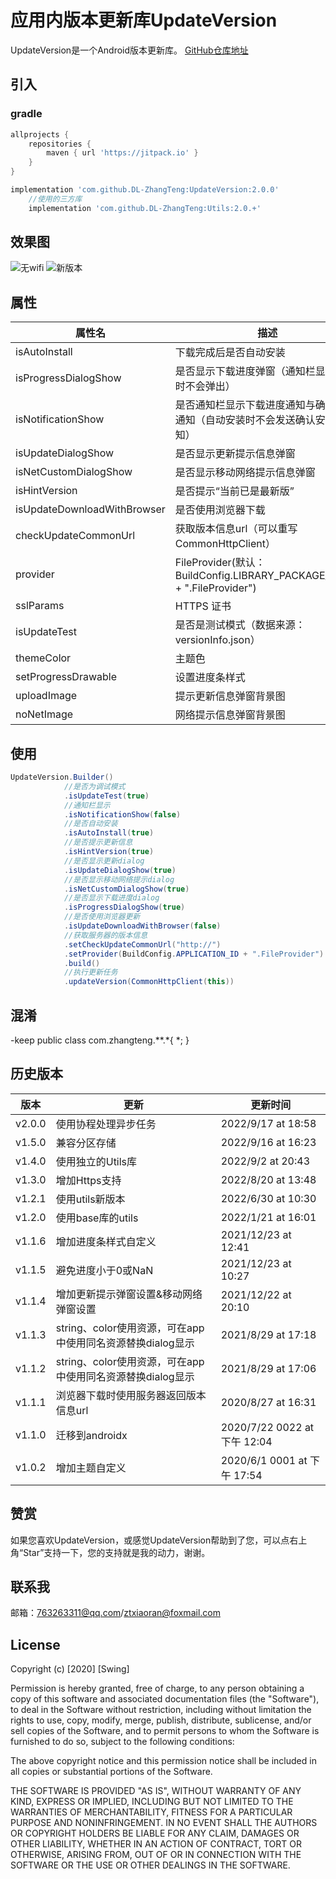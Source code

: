 # 应用内版本更新库UpdateVersion
UpdateVersion是一个Android版本更新库。
[GitHub仓库地址](https://github.com/DL-ZhangTeng/UpdateVersion)
## 引入
### gradle
```groovy
allprojects {
    repositories {
        maven { url 'https://jitpack.io' }
    }
}

implementation 'com.github.DL-ZhangTeng:UpdateVersion:2.0.0'
    //使用的三方库
    implementation 'com.github.DL-ZhangTeng:Utils:2.0.+'
```
## 效果图
![无wifi](https://img-blog.csdnimg.cn/20200807172122393.png?x-oss-process=image/watermark,type_ZmFuZ3poZW5naGVpdGk,shadow_10,text_aHR0cHM6Ly9ibG9nLmNzZG4ubmV0L2R1b2x1bzk=,size_16,color_FFFFFF,t_70)
![新版本](https://img-blog.csdnimg.cn/20200807172122399.png?x-oss-process=image/watermark,type_ZmFuZ3poZW5naGVpdGk,shadow_10,text_aHR0cHM6Ly9ibG9nLmNzZG4ubmV0L2R1b2x1bzk=,size_16,color_FFFFFF,t_70)

## 属性
属性名| 描述
--- | -----
isAutoInstall| 下载完成后是否自动安装
isProgressDialogShow| 是否显示下载进度弹窗（通知栏显示下载时不会弹出）
isNotificationShow| 是否通知栏显示下载进度通知与确认安装通知（自动安装时不会发送确认安装通知）
isUpdateDialogShow| 是否显示更新提示信息弹窗
isNetCustomDialogShow| 是否显示移动网络提示信息弹窗
isHintVersion| 是否提示“当前已是最新版”
isUpdateDownloadWithBrowser| 是否使用浏览器下载
checkUpdateCommonUrl| 获取版本信息url（可以重写CommonHttpClient）
provider| FileProvider(默认：BuildConfig.LIBRARY_PACKAGE_NAME + ".FileProvider")
sslParams| HTTPS 证书
isUpdateTest| 是否是测试模式（数据来源：versionInfo.json）
themeColor| 主题色
setProgressDrawable| 设置进度条样式
uploadImage| 提示更新信息弹窗背景图
noNetImage| 网络提示信息弹窗背景图
## 使用
```java
UpdateVersion.Builder()
            //是否为调试模式
            .isUpdateTest(true)
            //通知栏显示
            .isNotificationShow(false)
            //是否自动安装
            .isAutoInstall(true)
            //是否提示更新信息
            .isHintVersion(true)
            //是否显示更新dialog
            .isUpdateDialogShow(true)
            //是否显示移动网络提示dialog
            .isNetCustomDialogShow(true)
            //是否显示下载进度dialog
            .isProgressDialogShow(true)
            //是否使用浏览器更新
            .isUpdateDownloadWithBrowser(false)
            //获取服务器的版本信息
            .setCheckUpdateCommonUrl("http://")
            .setProvider(BuildConfig.APPLICATION_ID + ".FileProvider")
            .build()
            //执行更新任务
            .updateVersion(CommonHttpClient(this))
```

## 混淆
-keep public class com.zhangteng.**.*{ *; }
## 历史版本
版本| 更新| 更新时间
-------- | ----- | -----
v2.0.0| 使用协程处理异步任务|2022/9/17 at 18:58
v1.5.0| 兼容分区存储|2022/9/16 at 16:23
v1.4.0| 使用独立的Utils库|2022/9/2 at 20:43
v1.3.0| 增加Https支持|2022/8/20 at 13:48
v1.2.1| 使用utils新版本|2022/6/30 at 10:30
v1.2.0| 使用base库的utils|2022/1/21 at 16:01
v1.1.6| 增加进度条样式自定义|2021/12/23 at 12:41
v1.1.5| 避免进度小于0或NaN|2021/12/23 at 10:27
v1.1.4| 增加更新提示弹窗设置&移动网络弹窗设置|2021/12/22 at 20:10
v1.1.3| string、color使用资源，可在app中使用同名资源替换dialog显示|2021/8/29 at 17:18
v1.1.2| string、color使用资源，可在app中使用同名资源替换dialog显示|2021/8/29 at 17:06
v1.1.1| 浏览器下载时使用服务器返回版本信息url|2020/8/27 at 16:31
v1.1.0| 迁移到androidx|2020/7/22 0022 at 下午 12:04
v1.0.2| 增加主题自定义| 2020/6/1 0001 at 下午 17:54

## 赞赏
如果您喜欢UpdateVersion，或感觉UpdateVersion帮助到了您，可以点右上角“Star”支持一下，您的支持就是我的动力，谢谢。

## 联系我
邮箱：763263311@qq.com/ztxiaoran@foxmail.com

## License
Copyright (c) [2020] [Swing]

Permission is hereby granted, free of charge, to any person obtaining a copy
of this software and associated documentation files (the "Software"), to deal
in the Software without restriction, including without limitation the rights
to use, copy, modify, merge, publish, distribute, sublicense, and/or sell
copies of the Software, and to permit persons to whom the Software is
furnished to do so, subject to the following conditions:

The above copyright notice and this permission notice shall be included in all
copies or substantial portions of the Software.

THE SOFTWARE IS PROVIDED "AS IS", WITHOUT WARRANTY OF ANY KIND, EXPRESS OR
IMPLIED, INCLUDING BUT NOT LIMITED TO THE WARRANTIES OF MERCHANTABILITY,
FITNESS FOR A PARTICULAR PURPOSE AND NONINFRINGEMENT. IN NO EVENT SHALL THE
AUTHORS OR COPYRIGHT HOLDERS BE LIABLE FOR ANY CLAIM, DAMAGES OR OTHER
LIABILITY, WHETHER IN AN ACTION OF CONTRACT, TORT OR OTHERWISE, ARISING FROM,
OUT OF OR IN CONNECTION WITH THE SOFTWARE OR THE USE OR OTHER DEALINGS IN THE
SOFTWARE.
